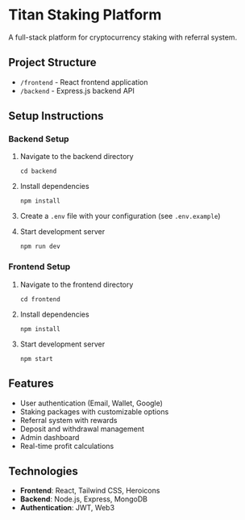 # Titan Staking Platform

A full-stack platform for cryptocurrency staking with referral system.

## Project Structure

- `/frontend` - React frontend application
- `/backend` - Express.js backend API

## Setup Instructions

### Backend Setup

1. Navigate to the backend directory
   ```
   cd backend
   ```

2. Install dependencies
   ```
   npm install
   ```

3. Create a `.env` file with your configuration (see `.env.example`)

4. Start development server
   ```
   npm run dev
   ```

### Frontend Setup

1. Navigate to the frontend directory
   ```
   cd frontend
   ```

2. Install dependencies
   ```
   npm install
   ```

3. Start development server
   ```
   npm start
   ```

## Features

- User authentication (Email, Wallet, Google)
- Staking packages with customizable options
- Referral system with rewards
- Deposit and withdrawal management
- Admin dashboard
- Real-time profit calculations

## Technologies

- **Frontend**: React, Tailwind CSS, Heroicons
- **Backend**: Node.js, Express, MongoDB
- **Authentication**: JWT, Web3
